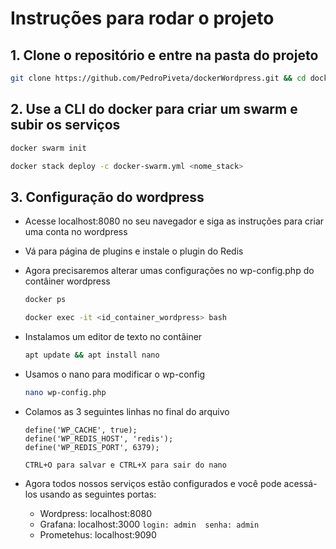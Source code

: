 # Instruções para rodar o projeto

## 1. Clone o repositório e entre na pasta do projeto
  
  ```bash
  git clone https://github.com/PedroPiveta/dockerWordpress.git && cd dockerWordpress
  ```

## 2. Use a CLI do docker para criar um swarm e subir os serviços
  ```bash
  docker swarm init
  ```
  ```bash
  docker stack deploy -c docker-swarm.yml <nome_stack>
  ```

## 3. Configuração do wordpress
  * Acesse localhost:8080 no seu navegador e siga as instruções para criar uma conta no wordpress
  * Vá para página de plugins e instale o plugin do Redis
  * Agora precisaremos alterar umas configurações no wp-config.php do contâiner wordpress
    
    ```bash
    docker ps
    ```
    ```bash
    docker exec -it <id_container_wordpress> bash
    ```
  * Instalamos um editor de texto no contâiner
    ```bash
    apt update && apt install nano
    ```
  * Usamos o nano para modificar o wp-config
    ```bash
    nano wp-config.php
    ```
  * Colamos as 3 seguintes linhas no final do arquivo
    ```
    define('WP_CACHE', true);
    define('WP_REDIS_HOST', 'redis');
    define('WP_REDIS_PORT', 6379);
    ```
    `CTRL+O para salvar e CTRL+X para sair do nano`
  * Agora todos nossos serviços estão configurados e você pode acessá-los usando as seguintes portas:
    - Wordpress: localhost:8080
    - Grafana: localhost:3000  `login: admin  senha: admin`
    - Prometehus: localhost:9090
